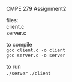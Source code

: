 CMPE 279 Assignment2

files:   
client.c   
server.c   

to compile   
```gcc client.c -o client```   
```gcc server.c -o server```  

to run   
```./server```
```./client```